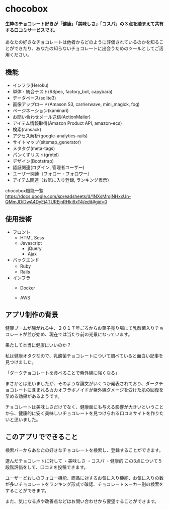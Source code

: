 # chocobox

#### 生粋のチョコレート好きが「健康」「美味しさ」「コスパ」の３点を踏まえて共有する口コミサービスです。

あなたの好きなチョコレートは他者からどのように評価されているのかを知ることができたり、あなたの知らないチョコレートに出会うためのツールとしてご活用ください。

## 機能

- インフラ(Heroku)
- 単体・統合テスト(RSpec, factory_bot, capybara)　
- データベース(sqlite3)
- 画像アップロード(Amason S3, carrierwave, mini_magick, fog)
- ページネーション(kaminari)
- お問い合わせメール送信(ActionMailer)
- アイテム情報取得(Amazon Product API, amazon-ecs)
- 検索(ransack)
- アクセス解析(google-analytics-rails)
- サイトマップ(sitemap_generator)
- メタタグ(meta-tags)
- パンくずリスト(gretel)
- デザイン(Bootstrap)
- 認証関連(ログイン, 管理者ユーザー)
- ユーザー関連（フォロー・フォロワー）
- アイテム関連（お気に入り登録, ランキング表示）


chocobox機能一覧
https://docs.google.com/spreadsheets/d/1NXsMrgiNHxxUn-QMmJDiDwA4DyEj4TUREjnRHki6xT4/edit#gid=0


## 使用技術
- フロント
    - HTML Scss 
    - Javascript
        - jQuery
        - Ajax
- バックエンド
    - Ruby　
    - Rails 
- インフラ
    - Docker
         
    - AWS
    
## アプリ制作の背景
健康ブームが騒がれる中、２０１７年ごろからお菓子売り場にて乳酸菌入りチョコレートが並び始め、現在では当たり前の光景になっています。

果たして本当に健康にいいのか？

私は健康オタクなので、乳酸菌チョコレートについて調べていると面白い記事を見つけました。

「ダークチョコレートを食べることで紫外線に強くなる」

まさかとは思いましたが、そのような論文がいくつか発表されており、ダークチョコレートに含まれるカカオフラボノイドが紫外線ダメージを受けた肌の回復を早める効果があるようです。

チョコレートは美味しさだけでなく、健康面にも与える影響が大きいということから、健康的に安く美味しいチョコレートを見つけられる口コミサイトを作りたいと思いました。

## このアプリでできること
検索バーからあなたの好きなチョコレートを検索し、登録することができます。

選んだチョコレートに対して
・美味しさ
・コスパ
・健康的
この3点について５段階評価をして、口コミを投稿できます。

ユーザーどおしのフォロー機能、商品に対するお気に入り機能、お気に入りの数が多いチョコレートをランキング形式で確認、チョコレートメーカー別の検索をすることができます。

また、気になる点や改善点などはお問い合わせから要望することができます。

